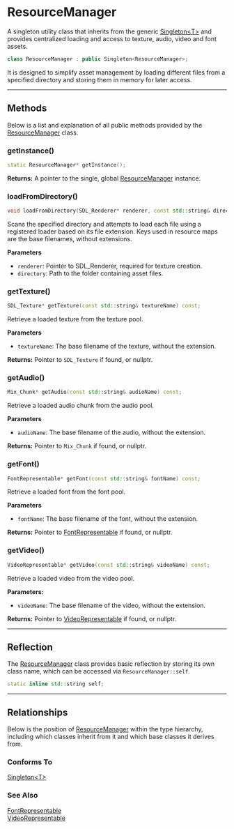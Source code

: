 # ResourceManager

A singleton
utility class that inherits from the generic
[Singleton\<T\>](Singleton.md) and provides 
centralized loading and access to texture, audio, video and font 
assets.

```c++
class ResourceManager : public Singleton<ResourceManager>;
```

It is designed to simplify asset management by loading 
different files from a specified directory
and storing them in memory for later access.

---

## Methods
Below is a list and explanation of all public methods
provided by the [ResourceManager](ResourceManager.md) class.

### getInstance()

```c++
static ResourceManager* getInstance();
```

**Returns:**
A pointer to the single, global [ResourceManager](ResourceManager.md) instance.

### loadFromDirectory()

```c++
void loadFromDirectory(SDL_Renderer* renderer, const std::string& directory);
```

Scans the specified directory and attempts to load each 
file using a registered loader based on its file 
extension. Keys used in resource maps are the base filenames, without extensions.

**Parameters**
- `renderer`: Pointer to SDL_Renderer, required for texture creation.
- `directory`: Path to the folder containing asset files.

### getTexture()

```c++
SDL_Texture* getTexture(const std::string& textureName) const;
```
Retrieve a loaded texture from the texture pool.

**Parameters**
- `textureName`: The base filename of the texture, without the extension.

**Returns:**
Pointer to `SDL_Texture` if found, or nullptr.

### getAudio()

```c++
Mix_Chunk* getAudio(const std::string& audioName) const;
```

Retrieve a loaded audio chunk from the audio pool.

**Parameters**
- `audioName`: The base filename of the audio, without the extension.

**Returns:**
Pointer to `Mix_Chunk` if found, or nullptr.

### getFont()

```c++
FontRepresentable* getFont(const std::string& fontName) const;
```

Retrieve a loaded font from the font pool.

**Parameters**
- `fontName`: The base filename of the font, without the extension.

**Returns:**
Pointer to [FontRepresentable](FontRepresentable.md) if found, or nullptr.


### getVideo()

```c++
VideoRepresentable* getVideo(const std::string& videoName) const;
```

Retrieve a loaded video from the video pool.

**Parameters:**

- `videoName`: The base filename of the video, without the extension.

**Returns:**
Pointer to [VideoRepresentable](VideoRepresentable.md) if found, or nullptr.

---

## Reflection

The [ResourceManager](ResourceManager.md) class provides basic
reflection by storing its own class name, which can be
accessed via `ResourceManager::self`.

```c++
static inline std::string self;
```

---

## Relationships
Below is the position of [ResourceManager](ResourceManager.md)
within the type hierarchy, including which classes inherit
from it and which base classes it derives from.

### Conforms To
[Singleton\<T\>](Singleton.md)

### See Also
[FontRepresentable](FontRepresentable.md) <br>
[VideoRepresentable](VideoRepresentable.md)